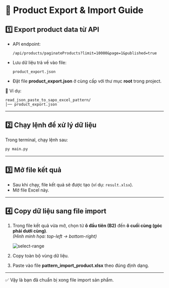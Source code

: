 # 🚀 Product Export & Import Guide

## 1️⃣ Export product data từ API
- API endpoint:  
  ```
  /api/products/paginateProducts?limit=10000&page=1&published=true
  ```
- Lưu dữ liệu trả về vào file:  
  ```
  product_export.json
  ```
- Đặt file **product_export.json** ở cùng cấp với thư mục **root** trong project.  

📂 Ví dụ:
```
read_json_paste_to_sapo_excel_pattern/
│── product_export.json
```

---

## 2️⃣ Chạy lệnh để xử lý dữ liệu
Trong terminal, chạy lệnh sau:

```bash
py main.py
```

---

## 3️⃣ Mở file kết quả
- Sau khi chạy, file kết quả sẽ được tạo (ví dụ: `result.xlsx`).
- Mở file Excel này.

---

## 4️⃣ Copy dữ liệu sang file import
1. Trong file kết quả vừa mở, chọn từ **ô đầu tiên (B2)** đến **ô cuối cùng (góc phải dưới cùng)**.  
   *(Hình minh họa: top-left → bottom-right)*  

   ![select-range](https://github.com/user-attachments/assets/68767959-566d-44bb-abf5-f4a3fc6072d0)

2. Copy toàn bộ vùng dữ liệu.

3. Paste vào file **pattern_import_product.xlsx** theo đúng định dạng.

---

✅ Vậy là bạn đã chuẩn bị xong file import sản phẩm.
